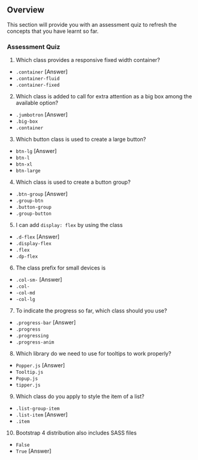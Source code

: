 ## Overview

This section will provide you with an assessment quiz to refresh the concepts that you have learnt so far.

### Assessment Quiz

1. Which class provides a responsive fixed width container?

- `.container` [Answer]
- `.container-fluid`
- `.container-fixed`

2. Which class is added to call for extra attention as a big box among the available option?

- `.jumbotron` [Answer]
- `.big-box`
- `.container`

3. Which button class is used to create a large button?

- `btn-lg` [Answer]
- `btn-l`
- `btn-xl`
- `btn-large`

4. Which class is used to create a button group?

- `.btn-group` [Answer]
- `.group-btn`
- `.button-group`
- `.group-button`

5. I can add `display: flex` by using the class

- `.d-flex` [Answer]
- `.display-flex`
- `.flex`
- `.dp-flex`

6. The class prefix for small devices is

- `.col-sm-` [Answer]
- `.col-`
- `-col-md`
- `-col-lg`

7. To indicate the progress so far, which class should you use?

- `.progress-bar` [Answer]
- `.progress`
- `.progressing`
- `.progress-anim`

8. Which library do we need to use for tooltips to work properly?

- `Popper.js` [Answer]
- `Tooltip.js`
- `Popup.js`
- `tipper.js`

9. Which class do you apply to style the item of a list?

- `.list-group-item`
- `.list-item` [Answer]
- `.item`

10. Bootstrap 4 distribution also includes SASS files

- `False`
- `True` [Answer]
